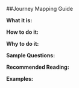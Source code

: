 ##Journey Mapping Guide

**What it is:**


**How to do it:**


**Why to do it:**


**Sample Questions:**


**Recommended Reading:**


**Examples:**
